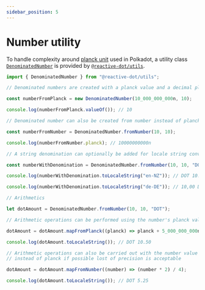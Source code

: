 ```yaml
---
sidebar_position: 5
---
```


# Number utility

To handle complexity around [planck unit](https://wiki.polkadot.network/docs/learn-DOT#the-planck-unit) used in Polkadot, a utility class [`DenominatedNumber`](/api/utils/class/DenominatedNumber) is provided by [`@reactive-dot/utils`](https://reactivedot.dev/api/utils).

```ts
import { DenominatedNumber } from "@reactive-dot/utils";

// Denominated numbers are created with a planck value and a decimal places number

const numberFromPlanck = new DenominatedNumber(10_000_000_000n, 10);

console.log(numberFromPlanck.valueOf()); // 10

// Denominated number can also be created from number instead of planck

const numberFromNumber = DenominatedNumber.fromNumber(10, 10);

console.log(numberFromNumber.planck); // 10000000000n

// A string denomination can optionally be added for locale string conversion capability

const numberWithDenomination = DenominatedNumber.fromNumber(10, 10, "DOT");

console.log(numberWithDenomination.toLocaleString("en-NZ")); // DOT 10.00

console.log(numberWithDenomination.toLocaleString("de-DE")); // 10,00 DOT

// Arithmetics

let dotAmount = DenominatedNumber.fromNumber(10, 10, "DOT");

// Arithmetic operations can be performed using the number's planck value

dotAmount = dotAmount.mapFromPlanck((planck) => planck + 5_000_000_000n);

console.log(dotAmount.toLocaleString()); // DOT 10.50

// Arithmetic operations can also be carried out with the number value
// instead of planck if possible lost of precision is acceptable

dotAmount = dotAmount.mapFromNumber((number) => (number * 2) / 4);

console.log(dotAmount.toLocaleString()); // DOT 5.25
```
